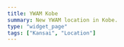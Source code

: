 ```yaml
---
title: YWAM Kobe
summary: New YWAM location in Kobe.
type: "widget_page"
tags: ["Kansai", "Location"]
---
```

